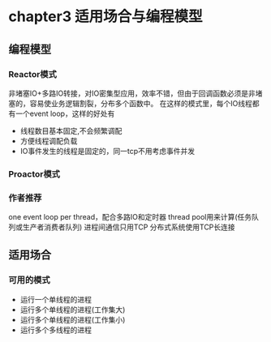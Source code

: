 # chapter3 适用场合与编程模型

<!-- 没看太懂 -->

## 编程模型

### Reactor模式
非堵塞IO+多路IO转接，对IO密集型应用，效率不错，但由于回调函数必须是非堵塞的，容易使业务逻辑割裂，分布多个函数中。
在这样的模式里，每个IO线程都有一个event loop，这样的好处有
- 线程数目基本固定,不会频繁调配
- 方便线程调配负载
- IO事件发生的线程是固定的，同一tcp不用考虑事件并发

### Proactor模式


### 作者推荐
one event loop per thread，配合多路IO和定时器
thread pool用来计算(任务队列或生产者消费者队列)
进程间通信只用TCP
分布式系统使用TCP长连接

## 适用场合

### 可用的模式
- 运行一个单线程的进程
- 运行多个单线程的进程(工作集大)
- 运行多个单线程的进程(工作集小)
- 运行多个多线程的进程
